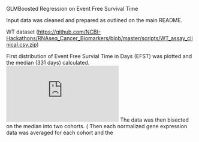 GLMBoosted Regression on Event Free Survival Time 

Input data was cleaned and prepared as outlined on the main README. 

WT dataset (https://github.com/NCBI-Hackathons/RNAseq_Cancer_Biomarkers/blob/master/scripts/WT_assay_clinical.csv.zip)

First distribution of Event Free Survial Time in Days (EFST) was plotted and the median (331 days) calculated. ![Distribution_of_EVST_median](https://github.com/NCBI-Hackathons/RNAseq_Cancer_Biomarkers/blob/master/Ryan/Distribution_of_EVST_median.pdf) The data was then bisected on the median into two cohorts. ( Then each normalized gene expression data was averaged for each cohort and the 
